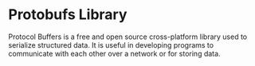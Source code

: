 Protobufs Library
===========

Protocol Buffers is a free and open source cross-platform library used to serialize structured data. It is useful in developing programs to communicate with each other over a network or for storing data.

